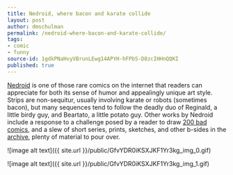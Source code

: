 ```yaml
---
title: Nedroid, where bacon and karate collide
layout: post
author: dmschulman
permalink: /nedroid-where-bacon-and-karate-collide/
tags:
- comic
- funny
source-id: 1gdkPNaHvyVBrunLEwg14APYH-hFPbS-D8zcIHHnQQKI
published: true
---
```

[Nedroid](http://www.nedroid.com/) is one of those rare comics on the internet that readers can appreciate for both its sense of humor and appealingly unique art style. Strips are non-sequitur, usually involving karate or robots (sometimes bacon), but many sequences tend to follow the deadly duo of Reginald, a little birdy guy, and Beartato, a little potato guy. Other works by Nedroid include a response to a challenge posed by a reader to draw [200 bad comics](http://nedroid.com/bcpage1.html), and a slew of short series, prints, sketches, and other b-sides in the [archive](http://nedroid.com/archive.html), plenty of material to pour over.

![image alt text]({{ site.url }}/public/GfvYDR0iKSXJKF1Yr3kg_img_0.gif)

![image alt text]({{ site.url }}/public/GfvYDR0iKSXJKF1Yr3kg_img_1.gif)

